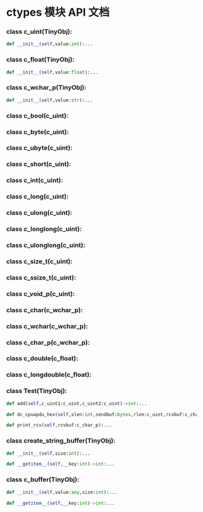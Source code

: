 # ctypes 模块 API 文档

### class c_uint(TinyObj):
``` python
def __init__(self,value:int):...
```

### class c_float(TinyObj):
``` python
def __init__(self,value:float):...
```

### class c_wchar_p(TinyObj):
``` python
def __init__(self,value:str):...
```

### class c_bool(c_uint):
### class c_byte(c_uint):
### class c_ubyte(c_uint):
### class c_short(c_uint):
### class c_int(c_uint):
### class c_long(c_uint):
### class c_ulong(c_uint):
### class c_longlong(c_uint):
### class c_ulonglong(c_uint):
### class c_size_t(c_uint):
### class c_ssize_t(c_uint):
### class c_void_p(c_uint):
### class c_char(c_wchar_p):
### class c_wchar(c_wchar_p):
### class c_char_p(c_wchar_p):
### class c_double(c_float):
### class c_longdouble(c_float):
### class Test(TinyObj):
``` python
def add(self,c_uint1:c_uint,c_uint2:c_uint)->int:...
```

``` python
def dc_cpuapdu_hex(self,slen:int,sendbuf:bytes,rlen:c_uint,rcvbuf:c_char_p)->int:...
```

``` python
def print_rcv(self,rcvbuf:c_char_p):...
```

### class create_string_buffer(TinyObj):
``` python
def __init__(self,size:int):...
```

``` python
def __getitem__(self,__key:int)->int:...
```

### class c_buffer(TinyObj):
``` python
def __init__(self,value:any,size:int):...
```

``` python
def __getitem__(self,__key:int)->int:...
```

